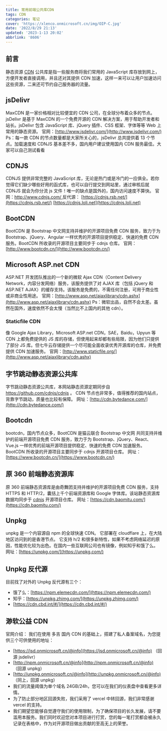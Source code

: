 ```yaml
---
title: 常用前端公共库CDN
tags: CDN
categories: 笔记
cover: 'https://xlenco.onmicrosoft.cn/img/OIP-C.jpg'
date: '2022/8/29 21:13'
updated: '2023-1-13 20:02'
abbrlink: '8606'
---
```


## 前言

静态资源 [CDN](https://so.csdn.net/so/search?q=CDN&spm=1001.2101.3001.7020) 公共库是指一些服务商将我们常用的 JavaScript 库存放到网上，方便开发者直接调用，并且还对其提供 CDN 加速，这样一来可以让用户加速访问这些资源，二来还可节约自己服务器的流量。

## **jsDelivr**

MaxCDN 是一家价格相对比较便宜的 CDN 公司，在全球分布着众多的节点。 jsDelivr 是基于 MaxCDN 的一个免费开源的 CDN 解决方案，用于帮助开发者和站长。jsDelivr 包含 JavaScript 库、jQuery 插件、CSS 框架、字体等等 Web 上常用的静态资源。
官网：[http://www.jsdelivr.com/](http://www.jsdelivr.com/)
Ps：每一款 CDN 的节点数量都是大家所关心的，jsDelivr 总共提供着 13 个节点。加载速度和 CDNJS 基本差不多，国内用户建议使用国内 CDN 服务最佳。大家可以自己测试看看

## CDNJS

CDNJS 提供非常完整的 JavaScript 库，无论是热门或是冷门的一应俱全。若你觉得它们缺少哪些好用的函式库，也可以自行提交到网站里，通过审核后就 CDNJS 就会为你分流 js 文件！唯一的缺点是国外的，国内访问速度不算快。
官网：[http://www.cdnjs.com/ ](http://www.cdnjs.com/)
反代源：
[https://cdnjs.rsb.net/](https://cdnjs.rsb.net/)
[https://cdnjs.loli.net](https://cdnjs.loli.net)

## **BootCDN**

BootCDN 是 Bootstrap 中文网支持并维护的开源项目免费 CDN 服务，致力于为 Bootstrap、jQuery、Angular 一样优秀的开源项目提供稳定、快速的免费 CDN 服务。BootCDN 所收录的开源项目主要同步于 cdnjs 仓库。
官网：[http://www.bootcdn.cn/](http://www.bootcdn.cn/)

## Microsoft ASP.net CDN

ASP.NET 开发团队推出的一个新的微软 Ajax CDN（Content Delivery Network，内容分发网络）服务，该服务提供了对 AJAX 库（包括 jQuery 和 ASP.NET AJAX）的缓存支持。该服务是免费的，不需任何注册，可用于商业性或非商业性用途。
官网：[http://www.asp.net/ajaxlibrary/cdn.ashx](http://www.asp.net/ajaxlibrary/cdn.ashx)
Ps：微软出品，自然不会太差。虽然在国外，速度依然不会太慢（当然比不上国内的其他 cdn）。

### Staticfile CDN

像 Google Ajax Library，Microsoft ASP.net CDN，SAE，Baidu，Upyun 等 CDN 上都免费提供的 JS 库的存储，但使用起来却都有些局限，因为他们只提供了部分 JS 库。但七牛云存储提供一个尽可能全面收录优秀开源库的仓库，并免费提供 CDN 加速服务。
官网：[http://www.staticfile.org/](http://www.asp.net/ajaxlibrary/cdn.ashx)

## 字节跳动静态资源公共库

字节跳动静态资源公共库，本网站静态资源定期同步自 https://github.com/cdnjs/cdnjs 。
CDN 节点也非常多，值得推荐的国内站点，背靠字节跳动，质量也比较有保障。
网址：[http://cdn.bytedance.com/](http://cdn.bytedance.com/)

## Bootcdn

bootcdn，国内节点众多，BootCDN 是猫云联合 Bootstrap 中文网 共同支持并维护的前端开源项目免费 CDN 服务，致力于为 Bootstrap、jQuery、React、Vue.js 一样优秀的前端开源项目提供稳定、快速的免费 CDN 加速服务。BootCDN 所收录的开源项目主要同步于 cdnjs 开源项目仓库。
网址：[https://www.bootcdn.cn/](https://www.bootcdn.cn/)

## 原 360 前端静态资源库

原 360 前端静态资源库是由奇舞团支持并维护的开源项目免费 CDN 服务，支持 HTTPS 和 HTTP/2，囊括上千个前端资源库和 Google 字体库。该站静态资源库数据均同步于 [cdnjs](https://github.com/cdnjs/packages) 开源项目仓库。
网址：[https://cdn.baomitu.com/](https://cdn.baomitu.com/)

## Unpkg

unpkg 是一个内容源自 npm 的全球快速 CDN。
它部署在 cloudflare 上，在大陆地区访问到的是香港节点。 它支持 h/2 和很多新特性，如果不考虑网络延迟的原因，性能优化较为出色。在国内一些互联网公司也有镜像，例如知乎和饿了么。
网址：[https://unpkg.com/](https://unpkg.com/)

## Unpkg 反代源

目前找了对外的 Unpkg 反代源有三个：

- 饿了么：[https://npm.elemecdn.com/](https://npm.elemecdn.com/)
- 知乎：[https://unpkg.zhimg.com/](https://unpkg.zhimg.com/)
- [https://cdn.cbd.int/#/](https://cdn.cbd.int/#/)

## 渺软公益 CDN

官网介绍：
我们在使用 多吉 国内 CDN 的基础上，搭建了私人备案域名，为您提供三个可供使用的地址：

- [https://jsd.onmicrosoft.cn/@info](https://jsd.onmicrosoft.cn/@info) （回源 jsdelivr）
- [http://npm.onmicrosoft.cn/@info](http://npm.onmicrosoft.cn/@info) （回源 unpkg）
- [http://unpkg.onmicrosoft.cn/@info](http://unpkg.onmicrosoft.cn/@info) （同上，回源 unpkg）
- 我们的流量阈值为单个域名 24GB/24h，您可以在我们的仪表盘中查看更多详情。
- 为了防止部分地区回源失败，我们采用了 vercel 中转回源，我们非常感谢 vercel 的支持。
- 我们期望您能够自觉遵守我们的使用限制，为了确保项目的长久发展，请不要滥用本服务。我们同时欢迎您对本项目进行打赏，您的每一笔打赏都会被永久记录在表格中，作为对开源项目做出贡献的至高无上的荣誉。
